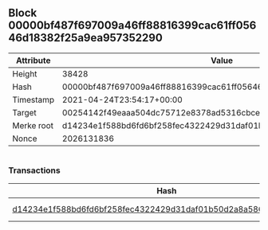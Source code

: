 ## Block 00000bf487f697009a46ff88816399cac61ff05646d18382f25a9ea957352290

Attribute | Value
--- | ---
Height | 38428
Hash | 00000bf487f697009a46ff88816399cac61ff05646d18382f25a9ea957352290
Timestamp | 2021-04-24T23:54:17+00:00
Target | 00254142f49eaaa504dc75712e8378ad5316cbcead634704b3734b6271167cc4
Merke root | d14234e1f588bd6fd6bf258fec4322429d31daf01b50d2a8a5860d5a8e9fc303
Nonce | 2026131836

```

```

### Transactions

Hash | Amount
--- | ---
[d14234e1f588bd6fd6bf258fec4322429d31daf01b50d2a8a5860d5a8e9fc303](d14234e1f588bd6fd6bf258fec4322429d31daf01b50d2a8a5860d5a8e9fc303.md) | 10.00000000 SKEPTI 
